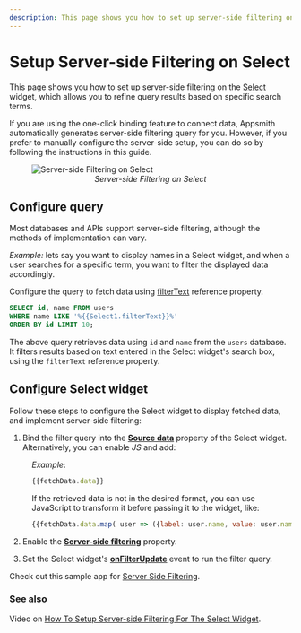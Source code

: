 ```yaml
---
description: This page shows you how to set up server-side filtering on a Select widget, which allows you to refine query results based on specific search terms.
---
```

# Setup Server-side Filtering on Select 

This page shows you how to set up server-side filtering on the [Select](/reference/widgets/select) widget, which allows you to refine query results based on specific search terms.

If you are using the one-click binding feature to connect data, Appsmith automatically generates server-side filtering query for you. However, if you prefer to manually configure the server-side setup, you can do so by following the instructions in this guide.

 <figure>
  <img src="/img/select-filter-1.gif" style= {{width:"700px", height:"auto"}} alt="Server-side Filtering on Select"/>
  <figcaption align = "center"><i>Server-side Filtering on Select</i></figcaption>
</figure>

## Configure query

Most databases and APIs support server-side filtering, although the methods of implementation can vary.

*Example:* lets say you want to display names in a Select widget, and when a user searches for a specific term, you want to filter the displayed data accordingly.

Configure the query to fetch data using [filterText](/reference/widgets/select#reference-properties) reference property. 

```sql
SELECT id, name FROM users 
WHERE name LIKE '%{{Select1.filterText}}%'
ORDER BY id LIMIT 10;
```

The above query retrieves data using `id` and `name` from the `users` database. It filters results based on text entered in the Select widget's search box, using the `filterText` reference property.



## Configure Select widget

Follow these steps to configure the Select widget to display fetched data, and implement server-side filtering:

1. Bind the filter query into the [**Source data**](/reference/widgets/select#source-data-arrayobject) property of the Select widget. Alternatively, you can enable *JS* and add:

<dd>

*Example*: 

```js
{{fetchData.data}}
```

If the retrieved data is not in the desired format, you can use JavaScript to transform it before passing it to the widget, like:

```js
{{fetchData.data.map( user => ({label: user.name, value: user.name}))}}
```

</dd>

2. Enable the [**Server-side filtering**](/reference/widgets/select#server-side-filtering-boolean) property.


3. Set the Select widget's [**onFilterUpdate**](/reference/widgets/select#onfilterupdate) event to run the filter query.


Check out this sample app for [Server Side Filtering](https://app.appsmith.com/applications/61fbdf232cd3d95ca414b805/pages/6215d4742882606a1df5c695).


### See also

Video on [How To Setup Server-side Filtering For The Select Widget](https://www.youtube.com/watch?v=QDmTwRaLzHg).
